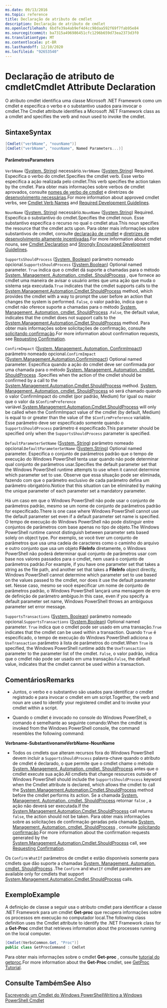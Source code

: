 ```yaml
---
ms.date: 09/13/2016
ms.topic: reference
title: Declaração de atributo de cmdlet
description: Declaração de atributo de cmdlet
ms.openlocfilehash: 6bdfe39a4ab9ef4d4cc98daa592f69f7fab95e84
ms.sourcegitcommit: ba7315a496986451cfc1296b659d73ea2373d3f0
ms.translationtype: MT
ms.contentlocale: pt-BR
ms.lasthandoff: 12/10/2020
ms.locfileid: "92653540"
---
```

# <a name="cmdlet-attribute-declaration"></a><span data-ttu-id="02d7b-103">Declaração de atributo de cmdlet</span><span class="sxs-lookup"><span data-stu-id="02d7b-103">Cmdlet Attribute Declaration</span></span>

<span data-ttu-id="02d7b-104">O atributo cmdlet identifica uma classe Microsoft .NET Framework como um cmdlet e especifica o verbo e o substantivo usados para invocar o cmdlet.</span><span class="sxs-lookup"><span data-stu-id="02d7b-104">The Cmdlet attribute identifies a Microsoft .NET Framework class as a cmdlet and specifies the verb and noun used to invoke the cmdlet.</span></span>

## <a name="syntax"></a><span data-ttu-id="02d7b-105">Sintaxe</span><span class="sxs-lookup"><span data-stu-id="02d7b-105">Syntax</span></span>

```csharp
[Cmdlet("verbName", "nounName")]
[Cmdlet("verbName", "nounName", Named Parameters...)]
```

#### <a name="parameters"></a><span data-ttu-id="02d7b-106">Parâmetros</span><span class="sxs-lookup"><span data-stu-id="02d7b-106">Parameters</span></span>

<span data-ttu-id="02d7b-107">`VerbName` ([System. String](/dotnet/api/System.String)) necessário.</span><span class="sxs-lookup"><span data-stu-id="02d7b-107">`VerbName` ([System.String](/dotnet/api/System.String)) Required.</span></span> <span data-ttu-id="02d7b-108">Especifica o verbo do cmdlet.</span><span class="sxs-lookup"><span data-stu-id="02d7b-108">Specifies the cmdlet verb.</span></span> <span data-ttu-id="02d7b-109">Esse verbo especifica a ação realizada pelo cmdlet.</span><span class="sxs-lookup"><span data-stu-id="02d7b-109">This verb specifies the action taken by the cmdlet.</span></span> <span data-ttu-id="02d7b-110">Para obter mais informações sobre verbos de cmdlet aprovados, consulte [nomes de verbo de cmdlet](./approved-verbs-for-windows-powershell-commands.md) e diretrizes de [desenvolvimento necessárias](./required-development-guidelines.md).</span><span class="sxs-lookup"><span data-stu-id="02d7b-110">For more information about approved cmdlet verbs, see [Cmdlet Verb Names](./approved-verbs-for-windows-powershell-commands.md) and [Required Development Guidelines](./required-development-guidelines.md).</span></span>

<span data-ttu-id="02d7b-111">`NounName` ([System. String](/dotnet/api/System.String)) necessário.</span><span class="sxs-lookup"><span data-stu-id="02d7b-111">`NounName` ([System.String](/dotnet/api/System.String)) Required.</span></span> <span data-ttu-id="02d7b-112">Especifica o substantivo do cmdlet.</span><span class="sxs-lookup"><span data-stu-id="02d7b-112">Specifies the cmdlet noun.</span></span> <span data-ttu-id="02d7b-113">Esse substantivo especifica o recurso no qual o cmdlet atua.</span><span class="sxs-lookup"><span data-stu-id="02d7b-113">This noun specifies the resource that the cmdlet acts upon.</span></span> <span data-ttu-id="02d7b-114">Para obter mais informações sobre substantivos de cmdlet, consulte [declaração de cmdlet](./cmdlet-class-declaration.md) e [diretrizes de desenvolvimento altamente incentivadas](./strongly-encouraged-development-guidelines.md).</span><span class="sxs-lookup"><span data-stu-id="02d7b-114">For more information about cmdlet nouns, see [Cmdlet Declaration](./cmdlet-class-declaration.md) and [Strongly Encouraged Development Guidelines](./strongly-encouraged-development-guidelines.md).</span></span>

<span data-ttu-id="02d7b-115">`SupportsShouldProcess` ([System. Boolean](/dotnet/api/System.Boolean)) parâmetro nomeado opcional.</span><span class="sxs-lookup"><span data-stu-id="02d7b-115">`SupportsShouldProcess` ([System.Boolean](/dotnet/api/System.Boolean)) Optional named parameter.</span></span> <span data-ttu-id="02d7b-116">`True` indica que o cmdlet dá suporte a chamadas para o método [System. Management. Automation. cmdlet. ShouldProcess](/dotnet/api/System.Management.Automation.Cmdlet.ShouldProcess) , que fornece ao cmdlet uma maneira de avisar o usuário antes que uma ação que muda o sistema seja executada.</span><span class="sxs-lookup"><span data-stu-id="02d7b-116">`True` indicates that the cmdlet supports calls to the [System.Management.Automation.Cmdlet.ShouldProcess](/dotnet/api/System.Management.Automation.Cmdlet.ShouldProcess) method, which provides the cmdlet with a way to prompt the user before an action that changes the system is performed.</span></span> <span data-ttu-id="02d7b-117">`False`, o valor padrão, indica que o cmdlet não oferece suporte a chamadas para o método [System. Management. Automation. cmdlet. ShouldProcess](/dotnet/api/System.Management.Automation.Cmdlet.ShouldProcess) .</span><span class="sxs-lookup"><span data-stu-id="02d7b-117">`False`, the default value, indicates that the cmdlet does not support calls to the [System.Management.Automation.Cmdlet.ShouldProcess](/dotnet/api/System.Management.Automation.Cmdlet.ShouldProcess) method.</span></span> <span data-ttu-id="02d7b-118">Para obter mais informações sobre solicitações de confirmação, consulte [solicitando confirmação](./requesting-confirmation-from-cmdlets.md).</span><span class="sxs-lookup"><span data-stu-id="02d7b-118">For more information about confirmation requests, see [Requesting Confirmation](./requesting-confirmation-from-cmdlets.md).</span></span>

<span data-ttu-id="02d7b-119">`ConfirmImpact` ([System. Management. Automation. ConfirmImpact](/dotnet/api/System.Management.Automation.ConfirmImpact)) parâmetro nomeado opcional.</span><span class="sxs-lookup"><span data-stu-id="02d7b-119">`ConfirmImpact` ([System.Management.Automation.Confirmimpact](/dotnet/api/System.Management.Automation.ConfirmImpact)) Optional named parameter.</span></span> <span data-ttu-id="02d7b-120">Especifica quando a ação do cmdlet deve ser confirmada por uma chamada para o método [System. Management. Automation. cmdlet. ShouldProcess](/dotnet/api/System.Management.Automation.Cmdlet.ShouldProcess) .</span><span class="sxs-lookup"><span data-stu-id="02d7b-120">Specifies when the action of the cmdlet should be confirmed by a call to the [System.Management.Automation.Cmdlet.ShouldProcess](/dotnet/api/System.Management.Automation.Cmdlet.ShouldProcess) method.</span></span> <span data-ttu-id="02d7b-121">[System. Management. Automation. cmdlet. ShouldProcess](/dotnet/api/System.Management.Automation.Cmdlet.ShouldProcess) só será chamado quando o valor ConfirmImpact do cmdlet (por padrão, Medium) for igual ou maior que o valor da `$ConfirmPreference` variável.</span><span class="sxs-lookup"><span data-stu-id="02d7b-121">[System.Management.Automation.Cmdlet.ShouldProcess](/dotnet/api/System.Management.Automation.Cmdlet.ShouldProcess) will only be called when the ConfirmImpact value of the cmdlet (by default, Medium) is equal to or greater than the value of the `$ConfirmPreference` variable.</span></span> <span data-ttu-id="02d7b-122">Esse parâmetro deve ser especificado somente quando o `SupportsShouldProcess` parâmetro é especificado.</span><span class="sxs-lookup"><span data-stu-id="02d7b-122">This parameter should be specified only when the `SupportsShouldProcess` parameter is specified.</span></span>

<span data-ttu-id="02d7b-123">`DefaultParameterSetName` ([System. String](/dotnet/api/System.String)) parâmetro nomeado opcional.</span><span class="sxs-lookup"><span data-stu-id="02d7b-123">`DefaultParameterSetName` ([System.String](/dotnet/api/System.String)) Optional named parameter.</span></span> <span data-ttu-id="02d7b-124">Especifica o conjunto de parâmetros padrão que o tempo de execução do Windows PowerShell tenta usar quando não pode determinar qual conjunto de parâmetros usar.</span><span class="sxs-lookup"><span data-stu-id="02d7b-124">Specifies the default parameter set that the Windows PowerShell runtime attempts to use when it cannot determine which parameter set to use.</span></span> <span data-ttu-id="02d7b-125">Observe que essa situação pode ser eliminada, fazendo com que o parâmetro exclusivo de cada parâmetro defina um parâmetro obrigatório.</span><span class="sxs-lookup"><span data-stu-id="02d7b-125">Notice that this situation can be eliminated by making the unique parameter of each parameter set a mandatory parameter.</span></span>

<span data-ttu-id="02d7b-126">Há um caso em que o Windows PowerShell não pode usar o conjunto de parâmetros padrão, mesmo se um nome de conjunto de parâmetros padrão for especificado.</span><span class="sxs-lookup"><span data-stu-id="02d7b-126">There is one case where Windows PowerShell cannot use the default parameter set even if a default parameter set name is specified.</span></span> <span data-ttu-id="02d7b-127">O tempo de execução do Windows PowerShell não pode distinguir entre conjuntos de parâmetros com base apenas no tipo de objeto.</span><span class="sxs-lookup"><span data-stu-id="02d7b-127">The Windows PowerShell runtime cannot distinguish between parameter sets based solely on object type.</span></span> <span data-ttu-id="02d7b-128">Por exemplo, se você tiver um conjunto de parâmetros que usa uma cadeia de caracteres como o caminho do arquivo e outro conjunto que usa um objeto **FileInfo** diretamente, o Windows PowerShell não poderá determinar qual conjunto de parâmetros usar com base nos valores passados para o cmdlet, nem usará o conjunto de parâmetros padrão.</span><span class="sxs-lookup"><span data-stu-id="02d7b-128">For example, if you have one parameter set that takes a string as the file path, and another set that takes a **FileInfo** object directly, Windows PowerShell cannot determine which parameter set to use based on the values passed to the cmdlet, nor does it use the default parameter set.</span></span> <span data-ttu-id="02d7b-129">Nesse caso, mesmo se você especificar um nome de conjunto de parâmetros padrão, o Windows PowerShell lançará uma mensagem de erro de definição de parâmetro ambíguo.</span><span class="sxs-lookup"><span data-stu-id="02d7b-129">In this case, even if you specify a default parameter set name, Windows PowerShell throws an ambiguous parameter set error message.</span></span>

<span data-ttu-id="02d7b-130">`SupportsTransactions` ([System. Boolean](/dotnet/api/System.Boolean)) parâmetro nomeado opcional.</span><span class="sxs-lookup"><span data-stu-id="02d7b-130">`SupportsTransactions` ([System.Boolean](/dotnet/api/System.Boolean)) Optional named parameter.</span></span> <span data-ttu-id="02d7b-131">`True` indica que o cmdlet pode ser usado em uma transação.</span><span class="sxs-lookup"><span data-stu-id="02d7b-131">`True` indicates that the cmdlet can be used within a transaction.</span></span> <span data-ttu-id="02d7b-132">Quando `True` é especificado, o tempo de execução do Windows PowerShell adiciona o `UseTransaction` parâmetro à lista de parâmetros do cmdlet.</span><span class="sxs-lookup"><span data-stu-id="02d7b-132">When `True` is specified, the Windows PowerShell runtime adds the `UseTransaction` parameter to the parameter list of the cmdlet.</span></span> <span data-ttu-id="02d7b-133">`False`, o valor padrão, indica que o cmdlet não pode ser usado em uma transação.</span><span class="sxs-lookup"><span data-stu-id="02d7b-133">`False`, the default value, indicates that the cmdlet cannot be used within a transaction.</span></span>

## <a name="remarks"></a><span data-ttu-id="02d7b-134">Comentários</span><span class="sxs-lookup"><span data-stu-id="02d7b-134">Remarks</span></span>

- <span data-ttu-id="02d7b-135">Juntos, o verbo e o substantivo são usados para identificar o cmdlet registrado e para invocar o cmdlet em um script.</span><span class="sxs-lookup"><span data-stu-id="02d7b-135">Together, the verb and noun are used to identify your registered cmdlet and to invoke your cmdlet within a script.</span></span>

- <span data-ttu-id="02d7b-136">Quando o cmdlet é invocado no console do Windows PowerShell, o comando é semelhante ao seguinte comando:</span><span class="sxs-lookup"><span data-stu-id="02d7b-136">When the cmdlet is invoked from the Windows PowerShell console, the command resembles the following command:</span></span>

<span data-ttu-id="02d7b-137">**Verbname-Substantivoname**</span><span class="sxs-lookup"><span data-stu-id="02d7b-137">**VerbName-NounName**</span></span>

- <span data-ttu-id="02d7b-138">Todos os cmdlets que alteram recursos fora do Windows PowerShell devem incluir a `SupportsShouldProcess` palavra-chave quando o atributo de cmdlet é declarado, o que permite que o cmdlet chame o método [System. Management. Automation. cmdlet. ShouldProcess](/dotnet/api/System.Management.Automation.Cmdlet.ShouldProcess) antes que o cmdlet execute sua ação.</span><span class="sxs-lookup"><span data-stu-id="02d7b-138">All cmdlets that change resources outside of Windows PowerShell should include the `SupportsShouldProcess` keyword when the Cmdlet attribute is declared, which allows the cmdlet to call the [System.Management.Automation.Cmdlet.ShouldProcess](/dotnet/api/System.Management.Automation.Cmdlet.ShouldProcess) method before the cmdlet performs its action.</span></span> <span data-ttu-id="02d7b-139">Se a chamada [System. Management. Automation. cmdlet. ShouldProcess](/dotnet/api/System.Management.Automation.Cmdlet.ShouldProcess) retornar `false` , a ação não deverá ser executada.</span><span class="sxs-lookup"><span data-stu-id="02d7b-139">If the [System.Management.Automation.Cmdlet.ShouldProcess](/dotnet/api/System.Management.Automation.Cmdlet.ShouldProcess) call returns `false`, the action should not be taken.</span></span> <span data-ttu-id="02d7b-140">Para obter mais informações sobre as solicitações de confirmação geradas pela chamada [System. Management. Automation. cmdlet. ShouldProcess](/dotnet/api/System.Management.Automation.Cmdlet.ShouldProcess) , consulte [solicitando confirmação](./requesting-confirmation-from-cmdlets.md).</span><span class="sxs-lookup"><span data-stu-id="02d7b-140">For more information about the confirmation requests generated by the [System.Management.Automation.Cmdlet.ShouldProcess](/dotnet/api/System.Management.Automation.Cmdlet.ShouldProcess) call, see [Requesting Confirmation](./requesting-confirmation-from-cmdlets.md).</span></span>

<span data-ttu-id="02d7b-141">Os `Confirm` `WhatIf` parâmetros de cmdlet e estão disponíveis somente para cmdlets que dão suporte a chamadas [System. Management. Automation. cmdlet. ShouldProcess](/dotnet/api/System.Management.Automation.Cmdlet.ShouldProcess) .</span><span class="sxs-lookup"><span data-stu-id="02d7b-141">The `Confirm` and `WhatIf` cmdlet parameters are available only for cmdlets that support [System.Management.Automation.Cmdlet.ShouldProcess](/dotnet/api/System.Management.Automation.Cmdlet.ShouldProcess) calls.</span></span>

## <a name="example"></a><span data-ttu-id="02d7b-142">Exemplo</span><span class="sxs-lookup"><span data-stu-id="02d7b-142">Example</span></span>

<span data-ttu-id="02d7b-143">A definição de classe a seguir usa o atributo cmdlet para identificar a classe .NET Framework para um cmdlet **Get-proc** que recupera informações sobre os processos em execução no computador local.</span><span class="sxs-lookup"><span data-stu-id="02d7b-143">The following class definition uses the Cmdlet attribute to identify the .NET Framework class for a **Get-Proc** cmdlet that retrieves information about the processes running on the local computer.</span></span>

```csharp
[Cmdlet(VerbsCommon.Get, "Proc")]
public class GetProcCommand : Cmdlet
```

<span data-ttu-id="02d7b-144">Para obter mais informações sobre o cmdlet **Get-proc** , consulte [tutorial do getproc](./getproc-tutorial.md).</span><span class="sxs-lookup"><span data-stu-id="02d7b-144">For more information about the **Get-Proc** cmdlet, see [GetProc Tutorial](./getproc-tutorial.md).</span></span>

## <a name="see-also"></a><span data-ttu-id="02d7b-145">Consulte Também</span><span class="sxs-lookup"><span data-stu-id="02d7b-145">See Also</span></span>

[<span data-ttu-id="02d7b-146">Escrevendo um Cmdlet do Windows PowerShell</span><span class="sxs-lookup"><span data-stu-id="02d7b-146">Writing a Windows PowerShell Cmdlet</span></span>](./writing-a-windows-powershell-cmdlet.md)

